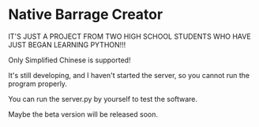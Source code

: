 # Native Barrage Creator
IT'S JUST A PROJECT FROM TWO HIGH SCHOOL STUDENTS WHO HAVE JUST BEGAN LEARNING PYTHON!!!

Only Simplified Chinese is supported!

It's still developing, and I haven't started the server, so you cannot run the program properly.

You can run the server.py by yourself to test the software.

Maybe the beta version will be released soon.
